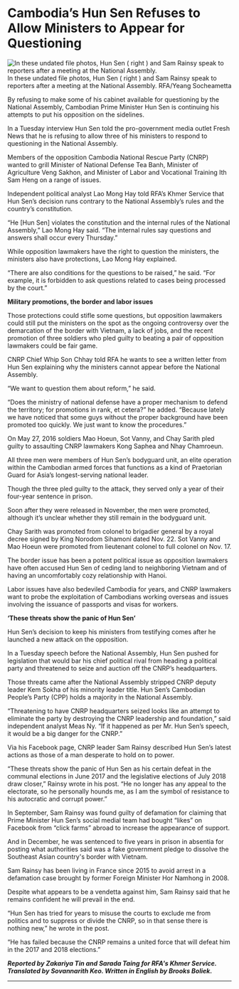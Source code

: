 Cambodia’s Hun Sen Refuses to Allow Ministers to Appear for Questioning
=======================================================================

![In these undated file photos, Hun Sen ( right ) and Sam Rainsy speak
to reporters after a meeting at the National
Assembly.](http://www.rfa.org/english/news/cambodia/cambodias-hun-sen-refuses-02012017142655.html/sam-rainsy-and-hun-sen.jpg/image "In these undated file photos, Hun Sen ( right ) and Sam Rainsy speak to reporters after a meeting at the National Assembly.")
In these undated file photos, Hun Sen ( right ) and Sam Rainsy speak to
reporters after a meeting at the National Assembly.
RFA/Yeang Socheametta

By refusing to make some of his cabinet available for questioning by the
National Assembly, Cambodian Prime Minister Hun Sen is continuing his
attempts to put his opposition on the sidelines.

In a Tuesday interview Hun Sen told the pro-government media outlet
Fresh News that he is refusing to allow three of his ministers to
respond to questioning in the National Assembly.

Members of the opposition Cambodia National Rescue Party (CNRP) wanted
to grill Minister of National Defense Tea Banh, Minister of Agriculture
Veng Sakhon, and Minister of Labor and Vocational Training Ith Sam Heng
on a range of issues.

Independent political analyst Lao Mong Hay told RFA’s Khmer Service that
Hun Sen’s decision runs contrary to the National Assembly’s rules and
the country’s constitution.

“He \[Hun Sen\] violates the constitution and the internal rules of the
National Assembly,” Lao Mong Hay said. “The internal rules say questions
and answers shall occur every Thursday.”

While opposition lawmakers have the right to question the ministers, the
ministers also have protections, Lao Mong Hay explained.

“There are also conditions for the questions to be raised,” he said.
“For example, it is forbidden to ask questions related to cases being
processed by the court.”

**Military promotions, the border and labor issues**

Those protections could stifle some questions, but opposition lawmakers
could still put the ministers on the spot as the ongoing controversy
over the demarcation of the border with Vietnam, a lack of jobs, and the
recent promotion of three soldiers who pled guilty to beating a pair of
opposition lawmakers could be fair game.

CNRP Chief Whip Son Chhay told RFA he wants to see a written letter from
Hun Sen explaining why the ministers cannot appear before the National
Assembly.

“We want to question them about reform,” he said.

“Does the ministry of national defense have a proper mechanism to defend
the territory; for promotions in rank, et cetera?” he added. “Because
lately we have noticed that some guys without the proper background have
been promoted too quickly. We just want to know the procedures.”

On May 27, 2016 soldiers Mao Hoeun, Sot Vanny, and Chay Sarith pled
guilty to assaulting CNRP lawmakers Kong Saphea and Nhay Chamroeun.

All three men were members of Hun Sen’s bodyguard unit, an elite
operation within the Cambodian armed forces that functions as a kind of
Praetorian Guard for Asia’s longest-serving national leader.

Though the three pled guilty to the attack, they served only a year of
their four-year sentence in prison.

Soon after they were released in November, the men were promoted,
although it’s unclear whether they still remain in the bodyguard unit.

Chay Sarith was promoted from colonel to brigadier general by a royal
decree signed by King Norodom Sihamoni dated Nov. 22. Sot Vanny and Mao
Hoeun were promoted from lieutenant colonel to full colonel on Nov. 17.

The border issue has been a potent political issue as opposition
lawmakers have often accused Hun Sen of ceding land to neighboring
Vietnam and of having an uncomfortably cozy relationship with Hanoi.

Labor issues have also bedeviled Cambodia for years, and CNRP lawmakers
want to probe the exploitation of Cambodians working overseas and issues
involving the issuance of passports and visas for workers.

**‘These threats show the panic of Hun Sen’**

Hun Sen’s decision to keep his ministers from testifying comes after he
launched a new attack on the opposition.

In a Tuesday speech before the National Assembly, Hun Sen pushed for
legislation that would bar his chief political rival from heading a
political party and threatened to seize and auction off the CNRP’s
headquarters.

Those threats came after the National Assembly stripped CNRP deputy
leader Kem Sokha of his minority leader title. Hun Sen’s Cambodian
People’s Party (CPP) holds a majority in the National Assembly.

“Threatening to have CNRP headquarters seized looks like an attempt to
eliminate the party by destroying the CNRP leadership and foundation,”
said independent analyst Meas Ny. “If it happened as per Mr. Hun Sen’s
speech, it would be a big danger for the CNRP.”

Via his Facebook page, CNRP leader Sam Rainsy described Hun Sen’s latest
actions as those of a man desperate to hold on to power.

“These threats show the panic of Hun Sen as his certain defeat in the
communal elections in June 2017 and the legislative elections of July
2018 draw closer,” Rainsy wrote in his post. “He no longer has any
appeal to the electorate, so he personally hounds me, as I am the symbol
of resistance to his autocratic and corrupt power.”

In September, Sam Rainsy was found guilty of defamation for claiming
that Prime Minister Hun Sen’s social medial team had bought “likes” on
Facebook from “click farms” abroad to increase the appearance of
support.

And in December, he was sentenced to five years in prison in absentia
for posting what authorities said was a fake government pledge to
dissolve the Southeast Asian country's border with Vietnam.

Sam Rainsy has been living in France since 2015 to avoid arrest in a
defamation case brought by former Foreign Minister Hor Namhong in 2008.

Despite what appears to be a vendetta against him, Sam Rainsy said that
he remains confident he will prevail in the end.

“Hun Sen has tried for years to misuse the courts to exclude me from
politics and to suppress or divide the CNRP, so in that sense there is
nothing new,” he wrote in the post.

“He has failed because the CNRP remains a united force that will defeat
him in the 2017 and 2018 elections.”

***Reported by Zakariya Tin and Sarada Taing for RFA's Khmer Service.
Translated by Sovannarith Keo. Written in English by Brooks Boliek.***  
****



